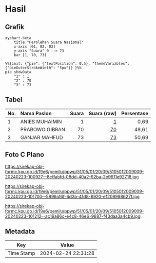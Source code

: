 # Hasil

## Grafik

```mermaid
xychart-beta
    title "Perolehan Suara Nasional"
    x-axis [01, 02, 03]
    y-axis "Suara" 0 --> 73
    bar [1, 70, 73]
```

```mermaid
%%{init: {"pie": {"textPosition": 0.5}, "themeVariables": {"pieOuterStrokeWidth": "5px"}} }%%
pie showData
    "1" : 1
    "2" : 70
    "3" : 73
```

## Tabel

| No. | Nama Paslon    | Suara | Suara (raw) | Persentase |
|:--- |:-------------- | -----:| -----------:| ----------:|
| 1   | ANIES MUHAIMIN | 1     | [1][p-1]    | 0,69       |
| 2   | PRABOWO GIBRAN | 70    | [70][p-2]   | 48,61      |
| 3   | GANJAR MAHFUD  | 73    | [73][p-3]   | 50,69      |


[p-1]: https://github.com/gigit-pemilu/pemilu-2024/blob/main/pilpres/hitung-suara/sub/51-bali/sub/05-klungkung/sub/01-nusa-penida/sub/2009-kutampi/sub/009-tps/sub/paslon-1.txt
[p-2]: https://github.com/gigit-pemilu/pemilu-2024/blob/main/pilpres/hitung-suara/sub/51-bali/sub/05-klungkung/sub/01-nusa-penida/sub/2009-kutampi/sub/009-tps/sub/paslon-2.txt
[p-3]: https://github.com/gigit-pemilu/pemilu-2024/blob/main/pilpres/hitung-suara/sub/51-bali/sub/05-klungkung/sub/01-nusa-penida/sub/2009-kutampi/sub/009-tps/sub/paslon-3.txt

## Foto C Plano

https://sirekap-obj-formc.kpu.go.id/19e6/pemilu/ppwp/51/05/01/20/09/5105012009009-20240223-100927--8cffabfd-08dd-40a2-92ba-2e9911e92718.jpg

https://sirekap-obj-formc.kpu.go.id/19e6/pemilu/ppwp/51/05/01/20/09/5105012009009-20240223-101700--5899a16f-6d3b-41d8-8920-ef209998627f.jpg

https://sirekap-obj-formc.kpu.go.id/19e6/pemilu/ppwp/51/05/01/20/09/5105012009009-20240223-101212--ac19a86c-e4c8-46e6-9887-f43daa3a4cb9.jpg


## Metadata

| Key        | Value               |
| ---------- | ------------------- |
| Time Stamp | 2024-02-24 22:31:28 |



